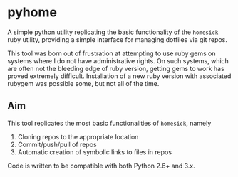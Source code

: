 # pyhome

A simple python utility replicating the basic functionality of the `homesick`
ruby utility, providing a simple interface for managing dotfiles via git repos.

This tool was born out of frustration at attempting to use ruby gems on
systems where I do not have administrative rights. On such systems, which are
often not the bleeding edge of ruby version, getting gems to work has proved
extremely difficult. Installation of a new ruby version with associated rubygem
was possible some, but not all of the time.

## Aim

This tool replicates the most basic functionalities of `homesick`, namely

1. Cloning repos to the appropriate location
2. Commit/push/pull of repos
3. Automatic creation of symbolic links to files in repos

Code is written to be compatible with both Python 2.6+ and 3.x.
